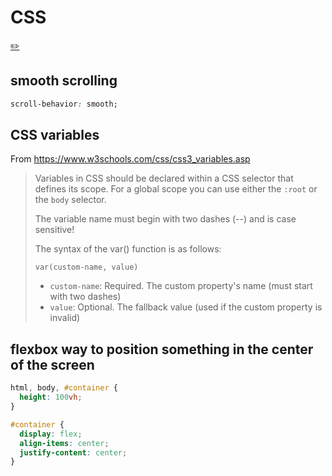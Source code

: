 # CSS
[✏️](https://github.com/meleu/my-notes/edit/master/css.md)

## smooth scrolling

```css
scroll-behavior: smooth;
```

## CSS variables

From <https://www.w3schools.com/css/css3_variables.asp>

> Variables in CSS should be declared within a CSS selector that defines its scope. For a global scope you can use either the `:root` or the `body` selector.
> 
> The variable name must begin with two dashes (--) and is case sensitive!
> 
> The syntax of the var() function is as follows:
>
> `var(custom-name, value)`
> - `custom-name`: Required. The custom property's name (must start with two dashes)
> - `value`: Optional. The fallback value (used if the custom property is invalid)


## flexbox way to position something in the center of the screen

```css
html, body, #container {
  height: 100vh;
}

#container {
  display: flex;
  align-items: center;
  justify-content: center;
}
```
